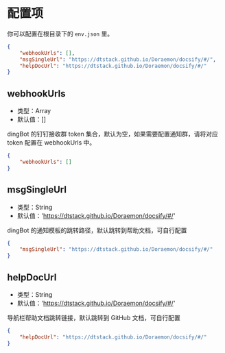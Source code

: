 # 配置项

你可以配置在根目录下的 `env.json` 里。

```json
{
    "webhookUrls": [],
    "msgSingleUrl": "https://dtstack.github.io/Doraemon/docsify/#/",
    "helpDocUrl": "https://dtstack.github.io/Doraemon/docsify/#/"
}
```

## webhookUrls

- 类型：Array
- 默认值：[]

dingBot 的钉钉接收群 token 集合，默认为空，如果需要配置通知群，请将对应 token 配置在 webhookUrls 中。

```json
{
    "webhookUrls": []
}
```

## msgSingleUrl

- 类型：String
- 默认值：'https://dtstack.github.io/Doraemon/docsify/#/'

dingBot 的通知模板的跳转路径，默认跳转到帮助文档，可自行配置

```json
{
    "msgSingleUrl": "https://dtstack.github.io/Doraemon/docsify/#/"
}
```

## helpDocUrl

- 类型：String
- 默认值：'https://dtstack.github.io/Doraemon/docsify/#/'

导航栏帮助文档跳转链接，默认跳转到 GitHub 文档，可自行配置

```json
{
    "helpDocUrl": "https://dtstack.github.io/Doraemon/docsify/#/"
}
```
